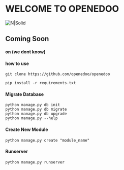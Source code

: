 # WELCOME TO OPENEDOO

![N|Solid](http://openedoo.org/images/openedoo.svg)

## Coming Soon
#### on (we dont know)

#### how to use
```
git clone https://github.com/openedoo/openedoo

pip install -r requirements.txt
```

#### Migrate Database
```
python manage.py db init
python manage.py db migrate
python manage.py db upgrade
python manage.py --help
```

#### Create New Module
```
python manage.py create "module_name"
```

#### Runserver
```
python manage.py runserver
```
